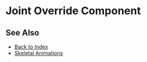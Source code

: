 # Joint Override Component

<!-- PAGE IS TODO -->

## See Also

* [Back to Index](../../index.md)
* [Skeletal Animations](skeletal-animation-overview.md)
